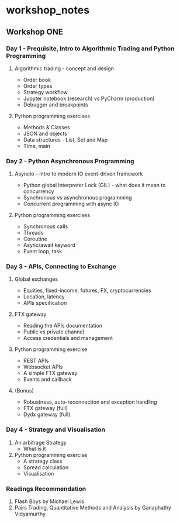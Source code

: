 # workshop_notes

## Workshop ONE

### Day 1 - Prequisite, Intro to Algorithmic Trading and Python Programming
1. Algorithmic trading - concept and design 
    * Order book
    * Order types
    * Strategy workflow
    * Jupyter notebook (research) vs PyCharm (production)
    * Debugger and breakpoints

2. Python programming exercises
    * Methods & Classes
    * JSON and objects
    * Data structures - List, Set and Map    
    * Time, main

### Day 2 - Python Asynchronous Programming
1. Asyncio - intro to modern IO event-driven framework  
    * Python global Interpreter Lock (GIL) - what does it mean to concurrency
    * Synchronous vs asynchronous programming
    * Concurrent programming with async IO
    
2. Python programming exercises
    * Synchronous calls
    * Threads 
    * Coroutine
    * Async/await keyword
    * Event loop, task

### Day 3 - APIs, Connecting to Exchange 
1. Global exchanges
    * Equities, fixed-income, futures, FX, cryptocurrencies
    * Location, latency
    * APIs specification
2. FTX gateway
    * Reading the APIs documentation
    * Public vs private channel
    * Access credentials and management
3. Python programming exercise
    * REST APIs
    * Websocket APIs
    * A simple FTX gateway
    * Events and callback

4. (Bonus)
   * Robustness, auto-reconnection and exception handling
   * FTX gateway (full)
   * Dydx gateway (full)

### Day 4 - Strategy and Visualisation
1. An arbitrage Strategy
   * What is it
2. Python programming exercise
   * A strategy class
   * Spread calculation
   * Visualisation

### Readings Recommendation
1. Flash Boys by Michael Lewis
2. Pairs Trading, Quantitative Methods and Analysis by Ganaphathy Vidyamurthy
